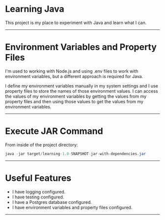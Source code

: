 # Learning Java

This project is my place to experiment with Java and learn what I can.

---

# Environment Variables and Property Files

I'm used to working with Node.js and using .env files to work with environment variables, but a different approach is required for Java.

I define my environment variables manually in my system settings and I use property files to store the names of those environment values. I can access the values of my environment variables by getting the values from my property files and then using those values to get the values from my environment variables.

---

# Execute JAR Command

From inside of the project directory:

``` java
java -jar target/learning-1.0-SNAPSHOT-jar-with-dependencies.jar
```

---

# Useful Features

- I have logging configured.
- I have testing  configured.
- I have a Postgres database configured.
- I have environment variables and property files configured.

---

